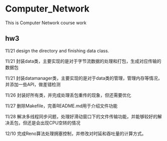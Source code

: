 # Computer_Network
This is Computer Network course work

## hw3

11/21   design the directory and finishing data class.

11/21   封装data类，主要实现的是对于字节流数据的处理和打包，生成对应传输的数据包

11/21   封装datamanager类，主要实现的是对于data类的管理，管理内存等情况，并添加一些API，做差错检测

11/26   封装好所有类，并完成处理丢包重传的现象，但还需要优化

11/27   删除Makefile，完善README.md用于介绍文件功能

11/28   解决多线程同步问题，处理好滑动窗口下的文件传输功能，并能够较好的解决丢包，但还是会出现CPU空转的情况

12/10   完成Reno算法处理拥塞控制，并修改对时延和吞吐量的计算方式。